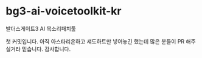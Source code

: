 # bg3-ai-voicetoolkit-kr
발더스게이트3 AI 목소리패치툴

첫 커밋입니다.
아직 아스타리온하고 섀도하트만 넣어놓긴 했는데 많은 분들이 PR 해주실거라 믿습니다.
감사합니다.
